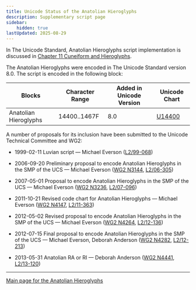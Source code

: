 ```yaml
---
title: Unicode Status of the Anatolian Hieroglyphs
description: Supplementary script page
sidebar:
    hidden: true
lastUpdated: 2025-08-29
---
```


In The Unicode Standard, Anatolian Hieroglyphs script implementation is discussed in [Chapter 11 Cuneiform and Hieroglyphs](http://www.unicode.org/versions/latest/ch11.pdf).

[comment]: # (end of intro)

[comment]: # (start of blocks)

The Anatolian Hieroglyphs were encoded in The Unicode Standard version 8.0. The script is encoded in the following block:

| Blocks | Character Range | Added in Unicode Version | Unicode Chart |
| ------ | --------------- | ------------------------ | ------------- |
| Anatolian Hieroglyphs | 14400..1467F | 8.0 | [U14400](http://www.unicode.org/charts/PDF/U14400.pdf) |

[comment]: # (end of blocks)

[comment]: # (start of chars)

[comment]: # (end of chars)

[comment]: # (start of rest)

A number of proposals for its inclusion have been submitted to the Unicode Technical Committee and WG2:

- 1999-02-11 Luvian script — Michael Everson ([L2/99-068](http://www.unicode.org/L2/L1999/luvian.pdf))

- 2006-09-20 Preliminary proposal to encode Anatolian Hieroglyphs in the SMP of the UCS — Michael Everson    ([WG2 N3144](https://www.unicode.org/wg2/docs/n3144.pdf), [L2/06-305](http://www.unicode.org/cgi-bin/GetMatchingDocs.pl?L2/06-305))

- 2007-05-01 Proposal to encode Anatolian Hieroglyphs in the SMP of the UCS — Michael Everson ([WG2 N3236](https://www.unicode.org/wg2/docs/n3236.pdf), [L2/07-096](http://www.unicode.org/cgi-bin/GetMatchingDocs.pl?L2/07-096))

- 2011-10-21 Revised code chart for Anatolian Hieroglyphs — Michael Everson ([WG2 N4147](https://www.unicode.org/wg2/docs/n4147.pdf), [L2/11-363](http://www.unicode.org/cgi-bin/GetMatchingDocs.pl?L2/11-363))

- 2012-05-02 Revised proposal to encode Anatolian Hieroglyphs in the SMP of the UCS — Michael Everson ([WG2 N4264](https://www.unicode.org/wg2/docs/n4264.pdf), [L2/12-136](http://www.unicode.org/cgi-bin/GetMatchingDocs.pl?L2/12-136))

- 2012-07-15 Final proposal to encode Anatolian Hieroglyphs in the SMP of the UCS — Michael Everson, Deborah Anderson ([WG2 N4282](https://www.unicode.org/wg2/docs/n4282.pdf), [L2/12-213](http://www.unicode.org/cgi-bin/GetMatchingDocs.pl?L2/12-213))

- 2013-05-31 Anatolian RA or RI — Deborah Anderson ([WG2 N4441](https://www.unicode.org/wg2/docs/n4441.pdf), [L2/13-120](http://www.unicode.org/cgi-bin/GetMatchingDocs.pl?L2/13-120))



<hr/>

[Main page for the Anatolian Hieroglyphs](/scrlang/scripts/hluw)

